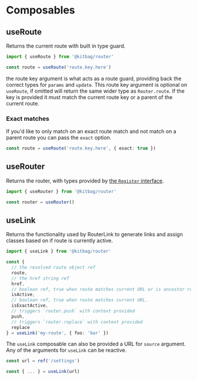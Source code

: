 # Composables

## useRoute

Returns the current route with built in type guard.

```ts
import { useRoute } from '@kitbag/router'

const route = useRoute('route.key.here')
```

the route key argument is what acts as a route guard, providing back the correct types for `params` and `update`. This route key argument is optional on `useRoute`, if omitted will return the same wider type as `Router.route`. If the key is provided it must match the current route key or a parent of the current route.

### Exact matches
If you'd like to only match on an exact route match and not match on a parent route you can pass the `exact` option.

```ts
const route = useRoute('route.key.here', { exact: true })
```

## useRouter

Returns the router, with types provided by [the `Register` interface](/getting-started#update-registered-router).

```ts
import { useRouter } from '@kitbag/router'

const router = useRouter()
```

## useLink

Returns the functionality used by RouterLink to generate links and assign classes based on if route is currently active.

```ts
import { useLink } from '@kitbag/router'

const {
  // the resolved route object ref
  route,
  // the href string ref
  href,
  // boolean ref, true when route matches current URL or is ancestor route that matches current URL.
  isActive,
  // boolean ref, true when route matches current URL.
  isExactActive,
  // triggers `router.push` with context provided
  push,
  // triggers `router.replace` with context provided
  replace
} = useLink('my-route', { foo: 'bar' })
```

The `useLink` composable can also be provided a URL for `source` argument. Any of the arguments for `useLink` can be reactive.

```ts
const url = ref('/settings')

const { ... } = useLink(url)
```
